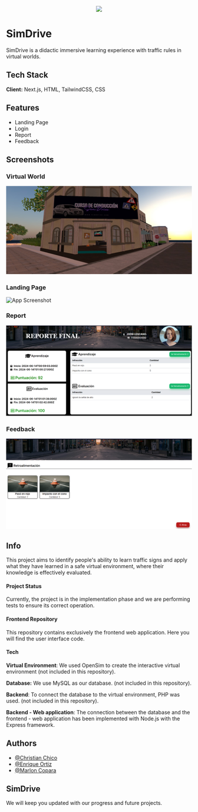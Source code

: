 <p align="center">
  <a  target="blank"><img src="app/favicon.ico" width="200" /></a>
</p>


# SimDrive

SimDrive is a didactic immersive learning experience with traffic rules in virtual worlds. 

## Tech Stack

**Client:** Next.js, HTML, TailwindCSS, CSS

## Features

- Landing Page
- Login
- Report
- Feedback

## Screenshots

### Virtual World
![App Screenshot](public/screenshots/SimDriveOS.jpeg)

### Landing Page
![App Screenshot](public/screenshots/landing.png)

### Report
![App Screenshot](public/screenshots/report.png)

### Feedback
![App Screenshot](public/screenshots/feedback.png)

## Info

This project aims to identify people's ability to learn traffic signs and apply what they have learned in a safe virtual environment, where their knowledge is effectively evaluated.

#### Project Status
Currently, the project is in the implementation phase and we are performing tests to ensure its correct operation.

#### Frontend Repository
This repository contains exclusively the frontend web application. Here you will find the user interface code.

#### Tech 
**Virtual Environment**: We used OpenSim to create the interactive virtual environment (not included in this repository).

**Database:** We use MySQL as our database. (not included in this repository).

**Backend**: To connect the database to the virtual environment, PHP was used. (not included in this repository).

**Backend - Web application**: The connection between the database and the frontend - web application has been implemented with Node.js with the Express framework.

## Authors

- [@Christian Chico](https://www.github.com/ChristianCLop)
- [@Enrique Ortiz](https://github.com/EnriqueOrtiz2001)
- [@Marlon Copara](https://github.com/MarlonCopara)

## SimDrive

We will keep you updated with our progress and future projects. 

